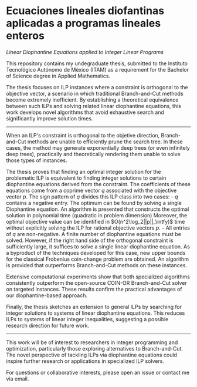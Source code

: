 # Ecuaciones lineales diofantinas aplicadas a programas lineales enteros

*Linear Diophantine Equations applied to Integer Linear Programs*

This repository contains my undegraduate thesis, submitted to the Instituto Tecnológico Autónomo de
México (ITAM) as a requirement for the Bachelor of Science degree in Applied Mathematics.

The thesis focuses on ILP instances where a constraint is orthogonal to the objective vector, a
scenario in which traditional Branch-and-Cut methods become extremely inefficient. By establishing a
theoretical equivalence between such ILPs and solving related linear diophantine equations, this
work develops novel algorithms that avoid exhaustive search and significantly improve solution
times.

----
When an ILP's constraint is orthogonal to the objetive direction, Branch-and-Cut methods are unable
to efficiently prune the search tree. In these cases, the method may generate exponentially deep
trees (or even infinitely deep trees), practically and theoretically rendering them unable to solve
those types of instances.

The thesis proves that finding an optimal integer solution for the problematic ILP
is equivalent to finding integer solutions to certain diophantine equations derived from the
constraint. The coefficients of these equations come from a coprime vector $q$ associated with
the objective vector $p$. The sign pattern of $q$ divides this ILP class into two cases:
    - $q$ contains a negative entry. The optimum can be found by solving a single Diophantine
      equation. An algorithm is presented that constructs the optimal solution in polynomial time
      (quadratic in problem dimension) Moreover, the optimal objective value can be identified in
      $O(n^2\log_2||p||_\intfy)$ time without explicitly solving the ILP for rational objective vectors
      $p$.
    - All entries of $q$ are non-negative. A finite number of diophantine equations must be solved.
      However, if the right hand side of the orthogonal constraint is sufficiently large, it
      suffices to solve a single linear diophantine equation. As a byproduct of the techniques
      developed for this case, new upper bounds for the classical Frobenius coin-change problem are
      obtained. An algorithm is provided that outperforms Branch-and-Cut methods on these instances.

Extensive computational experiments show that both specialized algorithms consistently outperform
the open-source COIN-OR Branch-and-Cut solver on targeted instances. These results confirm the
practical advantages of our diophantine-based approach.

Finally, the thesis sketches an extension to general ILPs by searching for integer solutions to
systems of linear diophantine equations. This reduces ILPs to systems of linear integer
inequalities, suggesting a possible research direction for future work.

----
This work will be of interest to researchers in integer programming and optimization, particularly
those exploring alternatives to Branch-and-Cut. The novel perspective of
tackling ILPs via diophantine equations could inspire further research or applications in
specialized ILP solvers.

For questions or collaborative interests, please open an issue or contact me via email.
